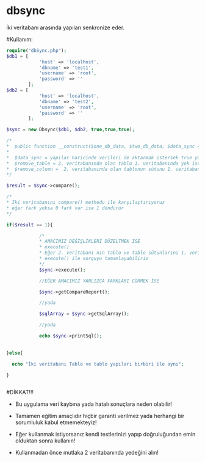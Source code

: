 # dbsync
İki veritabanı arasında yapıları senkronize eder.

#Kullanım:

```php
require("dbSync.php");
$db1 = [
            'host' => 'localhost',
            'dbname' => 'test1',
            'username' => 'root',
            'password' => ''
        ];
$db2 = [
            'host' => 'localhost',
            'dbname' => 'test2',
            'username' => 'root',
            'password' => ''
        ];

$sync = new Dbsync($db1, $db2, true,true,true);

/*
*  public function __construct($one_db_data, $two_db_data, $data_sync = false, $remove_table = false, $remove_column = false)
* 
*  $data_sync = yapılar haricinde verileri de aktarmak istersek true yapacağız
*  $remove_table = 2. veritabanında olan tablo 1. veritabanında yok ise kaldır (DROP TABLE xxx)
*  $remove_column =  2. veritabanında olan tablonun sütunu 1. veritabanında yok ise kaldır (ALTER TABLE {tablo} DROP COLUMN {sütun} )
*/

$result = $sync->compare();

/*
* İki veritabanını compare() methodu ile karşılaştırıyoruz
* eğer fark yoksa 0 fark var ise 1 döndürür
*/

if($result == 1){

            /*
            * AMACIMIZ DEĞİŞLİKLERİ DÜZELTMEK İSE
            * execute()
            * Eğer 2. veritabanı nın tablo ve tablo sütunlarını 1. veritabanı ile eşitlemek istersek
            * execute() ile sorguyu tamamlayabiliriz
            */
            $sync->execute();

            //EĞER AMACIMIZ YANLIZCA FARKLARI GÖRMEK İSE

            $sync->getCompareReport();

            //yada

            $sqlArray = $sync->getSqlArray();

            //yada

            echo $sync->printSql();
   
  
}else{

  echo "İki veritabanı Tablo ve tablo yapıları birbiri ile aynı";
  
}



```
#DİKKAT!!!

* Bu uygulama veri kaybına yada hatalı sonuçlara neden olabilir!

* Tamamen eğitim amaçlıdır hiçbir garanti verilmez yada herhangi bir sorumluluk kabul etmemekteyiz!

* Eğer kullanmak istiyorsanız kendi testlerinizi yapıp doğruluğundan emin olduktan sonra kullanın!

* Kullanmadan önce mutlaka 2 veritabanında yedeğini alın!

